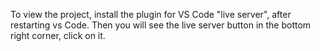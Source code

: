 To view the project, install the plugin for VS Code "live server", after restarting vs Code. Then you will see the live server button in the bottom right corner, click on it.
